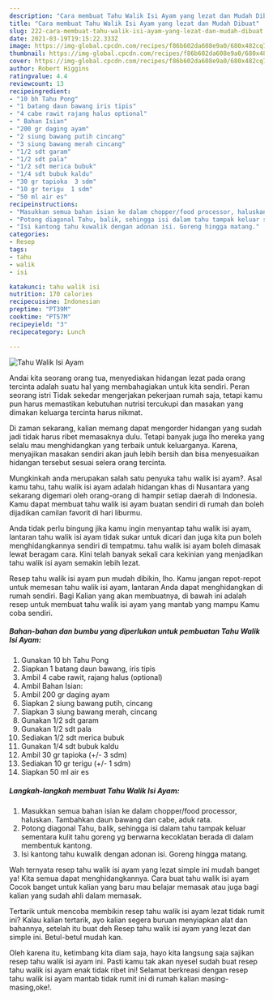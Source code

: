 ```yaml
---
description: "Cara membuat Tahu Walik Isi Ayam yang lezat dan Mudah Dibuat"
title: "Cara membuat Tahu Walik Isi Ayam yang lezat dan Mudah Dibuat"
slug: 222-cara-membuat-tahu-walik-isi-ayam-yang-lezat-dan-mudah-dibuat
date: 2021-03-19T19:15:22.333Z
image: https://img-global.cpcdn.com/recipes/f86b602da608e9a0/680x482cq70/tahu-walik-isi-ayam-foto-resep-utama.jpg
thumbnail: https://img-global.cpcdn.com/recipes/f86b602da608e9a0/680x482cq70/tahu-walik-isi-ayam-foto-resep-utama.jpg
cover: https://img-global.cpcdn.com/recipes/f86b602da608e9a0/680x482cq70/tahu-walik-isi-ayam-foto-resep-utama.jpg
author: Robert Higgins
ratingvalue: 4.4
reviewcount: 13
recipeingredient:
- "10 bh Tahu Pong"
- "1 batang daun bawang iris tipis"
- "4 cabe rawit rajang halus optional"
- " Bahan Isian"
- "200 gr daging ayam"
- "2 siung bawang putih cincang"
- "3 siung bawang merah cincang"
- "1/2 sdt garam"
- "1/2 sdt pala"
- "1/2 sdt merica bubuk"
- "1/4 sdt bubuk kaldu"
- "30 gr tapioka  3 sdm"
- "10 gr terigu  1 sdm"
- "50 ml air es"
recipeinstructions:
- "Masukkan semua bahan isian ke dalam chopper/food processor, haluskan. Tambahkan daun bawang dan cabe, aduk rata."
- "Potong diagonal Tahu, balik, sehingga isi dalam tahu tampak keluar sementara kulit tahu goreng yg berwarna kecoklatan berada di dalam membentuk kantong."
- "Isi kantong tahu kuwalik dengan adonan isi. Goreng hingga matang."
categories:
- Resep
tags:
- tahu
- walik
- isi

katakunci: tahu walik isi 
nutrition: 170 calories
recipecuisine: Indonesian
preptime: "PT39M"
cooktime: "PT57M"
recipeyield: "3"
recipecategory: Lunch

---
```



![Tahu Walik Isi Ayam](https://img-global.cpcdn.com/recipes/f86b602da608e9a0/680x482cq70/tahu-walik-isi-ayam-foto-resep-utama.jpg)

Andai kita seorang orang tua, menyediakan hidangan lezat pada orang tercinta adalah suatu hal yang membahagiakan untuk kita sendiri. Peran seorang istri Tidak sekedar mengerjakan pekerjaan rumah saja, tetapi kamu pun harus memastikan kebutuhan nutrisi tercukupi dan masakan yang dimakan keluarga tercinta harus nikmat.

Di zaman  sekarang, kalian memang dapat mengorder hidangan yang sudah jadi tidak harus ribet memasaknya dulu. Tetapi banyak juga lho mereka yang selalu mau menghidangkan yang terbaik untuk keluarganya. Karena, menyajikan masakan sendiri akan jauh lebih bersih dan bisa menyesuaikan hidangan tersebut sesuai selera orang tercinta. 



Mungkinkah anda merupakan salah satu penyuka tahu walik isi ayam?. Asal kamu tahu, tahu walik isi ayam adalah hidangan khas di Nusantara yang sekarang digemari oleh orang-orang di hampir setiap daerah di Indonesia. Kamu dapat membuat tahu walik isi ayam buatan sendiri di rumah dan boleh dijadikan camilan favorit di hari liburmu.

Anda tidak perlu bingung jika kamu ingin menyantap tahu walik isi ayam, lantaran tahu walik isi ayam tidak sukar untuk dicari dan juga kita pun boleh menghidangkannya sendiri di tempatmu. tahu walik isi ayam boleh dimasak lewat beragam cara. Kini telah banyak sekali cara kekinian yang menjadikan tahu walik isi ayam semakin lebih lezat.

Resep tahu walik isi ayam pun mudah dibikin, lho. Kamu jangan repot-repot untuk memesan tahu walik isi ayam, lantaran Anda dapat menghidangkan di rumah sendiri. Bagi Kalian yang akan membuatnya, di bawah ini adalah resep untuk membuat tahu walik isi ayam yang mantab yang mampu Kamu coba sendiri.

<!--inarticleads1-->

##### Bahan-bahan dan bumbu yang diperlukan untuk pembuatan Tahu Walik Isi Ayam:

1. Gunakan 10 bh Tahu Pong
1. Siapkan 1 batang daun bawang, iris tipis
1. Ambil 4 cabe rawit, rajang halus (optional)
1. Ambil  Bahan Isian:
1. Ambil 200 gr daging ayam
1. Siapkan 2 siung bawang putih, cincang
1. Siapkan 3 siung bawang merah, cincang
1. Gunakan 1/2 sdt garam
1. Gunakan 1/2 sdt pala
1. Sediakan 1/2 sdt merica bubuk
1. Gunakan 1/4 sdt bubuk kaldu
1. Ambil 30 gr tapioka (+/- 3 sdm)
1. Sediakan 10 gr terigu (+/- 1 sdm)
1. Siapkan 50 ml air es




<!--inarticleads2-->

##### Langkah-langkah membuat Tahu Walik Isi Ayam:

1. Masukkan semua bahan isian ke dalam chopper/food processor, haluskan. Tambahkan daun bawang dan cabe, aduk rata.
1. Potong diagonal Tahu, balik, sehingga isi dalam tahu tampak keluar sementara kulit tahu goreng yg berwarna kecoklatan berada di dalam membentuk kantong.
1. Isi kantong tahu kuwalik dengan adonan isi. Goreng hingga matang.




Wah ternyata resep tahu walik isi ayam yang lezat simple ini mudah banget ya! Kita semua dapat menghidangkannya. Cara buat tahu walik isi ayam Cocok banget untuk kalian yang baru mau belajar memasak atau juga bagi kalian yang sudah ahli dalam memasak.

Tertarik untuk mencoba membikin resep tahu walik isi ayam lezat tidak rumit ini? Kalau kalian tertarik, ayo kalian segera buruan menyiapkan alat dan bahannya, setelah itu buat deh Resep tahu walik isi ayam yang lezat dan simple ini. Betul-betul mudah kan. 

Oleh karena itu, ketimbang kita diam saja, hayo kita langsung saja sajikan resep tahu walik isi ayam ini. Pasti kamu tak akan nyesel sudah buat resep tahu walik isi ayam enak tidak ribet ini! Selamat berkreasi dengan resep tahu walik isi ayam mantab tidak rumit ini di rumah kalian masing-masing,oke!.


